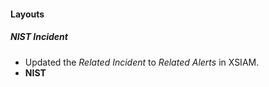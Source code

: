 
#### Layouts
##### NIST Incident
- Updated the *Related Incident* to *Related Alerts* in XSIAM.
- **NIST**
